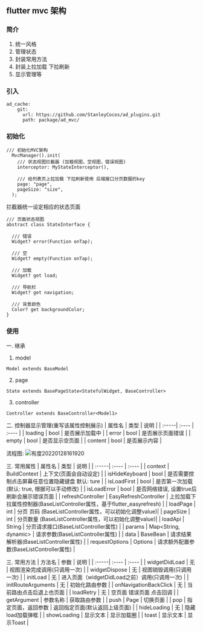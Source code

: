## flutter mvc 架构

### 简介
1. 统一风格
2. 管理状态
3. 封装常用方法
4. 封装上拉加载 下拉刷新
5. 显示管理等


### 引入  
```
ad_cache:
    git:
      url: https://github.com/StanleyCocos/ad_plugins.git
      path: package/ad_mvc/
```

### 初始化
```
/// 初始化MVC架构
  MvcManager().init(
    /// 状态视图拦截器 (加载视图，空视图，错误视图)
    interceptor: MyStateInterceptor(),

    /// 给列表页上拉加载 下拉刷新使用 后端接口分页数据的key
    page: "page",
    pageSize: "size",
  );
```
拦截器统一设定相应的状态页面
```
/// 页面状态视图
abstract class StateInterface {

  /// 错误
  Widget? error(Function onTap);

  /// 空
  Widget? empty(Function onTap);

  /// 加载
  Widget? get load;

  /// 导航栏
  Widget? get navigation;

  /// 背景颜色
  Color? get backgroundColor;
}
```

### 使用 
一. 继承 
  1.  model 
  ```
  Model extends BaseModel
  ```
  2. page 
  ```
  State extends BasePageState<StatefulWidget, BaseController>
  ```
  3. controller
  ```
  Controller extends BaseController<Model1>
  ```
  
二. 控制器显示管理(重写该属性控制展示)
| 属性名 | 类型 | 说明 | 
| :-----| :---- | :---- |
| loading | bool | 是否展示加载中 | 
| error | bool | 是否展示页面错误 |
| empty | bool | 是否显示空页面 |
| content | bool | 是否展示内容 |


流程图:
![有度20220128161920](https://user-images.githubusercontent.com/22318878/151511834-da9b30ad-0f50-4f64-b522-acb8270bd31e.png)



三. 常用属性
| 属性名 | 类型 | 说明 | 
| :-----| :---- | :---- |
| context | BuildContext | 上下文(页面会自动设定) | 
| isHideKeyboard | bool | 是否需要控制点击屏幕任意位置隐藏键盘 默认: ture |
| isLoadFirst | bool | 是否第一次加载(默认: true, 根据可以手动修改) |
| isLoadError | bool | 是否网络错误, 设置true后 刷新会展示错误页面 |
| refreshController | EasyRefreshController | 上拉加载下拉属性控制器(BaseListController属性，基于flutter_easyrefresh) | 
| loadPage | int | 分页 页码 (BaseListController属性，可以初始化调整value)|
| pageSize | int | 分页数量 (BaseListController属性，可以初始化调整value)|
| loadApi | String | 分页请求接口(BaseListController属性) |
| params |  Map<String, dynamic> | 请求参数(BaseListController属性) |
| data | BaseBean | 请求结果解析器(BaseListController属性) |
| requestOptions | Options | 请求额外配置参数(BaseListController属性) |




三. 常用方法 
| 方法名 | 参数 | 说明 | 
| :-----| :---- | :---- |
| widgetDidLoad | 无 | 视图渲染完成调用(只调用一次) | 
| widgetDispose | 无 | 视图销毁调用(只调用一次) |
| initLoad | 无 | 进入页面（widgetDidLoad之前）调用(只调用一次) |
| initRouteArguments | 无 | 初始化路由参数 |
| onNavigationBackClick | 无 | 当前路由点击后退上也页面 | 
| loadRetry | 无 | 空页面 错误页面 点击回调 |
| getArgument | 参数名称 | 获取路由参数 |
| push | Page | 切换页面 |
| pop |  指定页面，返回参数 | 返回指定页面(默认返回上级页面) |
| hideLoading | 无 | 隐藏load加载弹框 |
| showLoading | 显示文本 | 显示加载圈 |
| toast | 显示文本 | 显示Toast |
